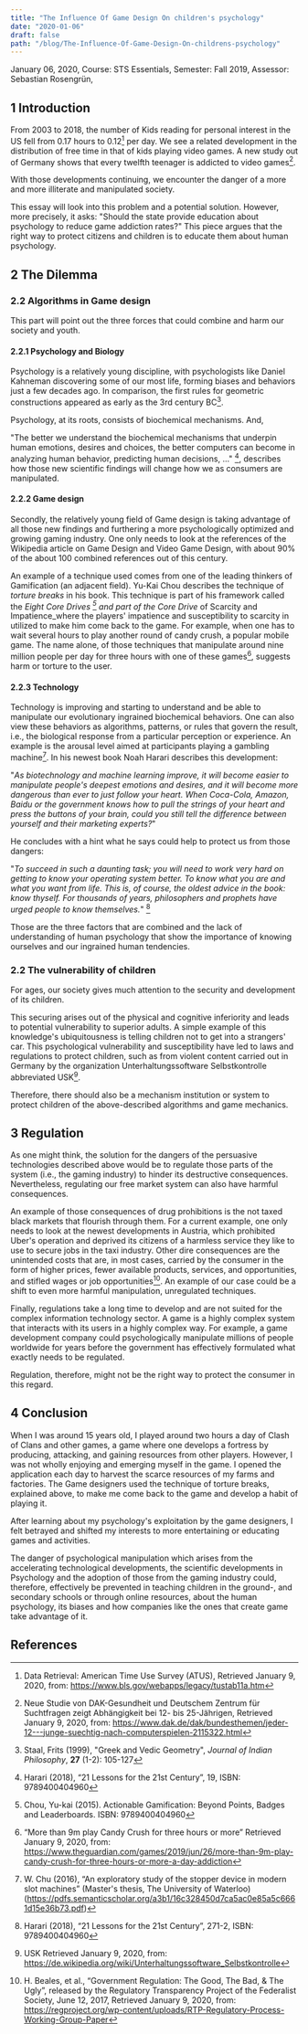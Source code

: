 ```yaml
---
title: "The Influence Of Game Design On children's psychology"
date: "2020-01-06"
draft: false
path: "/blog/The-Influence-Of-Game-Design-On-childrens-psychology"
---
```


January 06, 2020,
Course: STS Essentials,
Semester: Fall 2019,
Assessor: Sebastian Rosengrün,

## 1 Introduction

From 2003 to 2018, the number of Kids reading for personal interest in the US fell from 0.17 hours to 0.12[^1] per day. We see a related development in the distribution of free time in that of kids playing video games. A new study out of Germany shows that every twelfth teenager is addicted to video games[^2].

With those developments continuing, we encounter the danger of a more and more illiterate and manipulated society.

This essay will look into this problem and a potential solution. However, more precisely, it asks: "Should the state provide education about psychology to reduce game addiction rates?"
This piece argues that the right way to protect citizens and children is to educate them about human psychology.

## 2 The Dilemma

### 2.2 Algorithms in Game design

This part will point out the three forces that could combine and harm our society and youth.

#### 2.2.1 Psychology and Biology

Psychology is a relatively young discipline, with psychologists like Daniel Kahneman discovering some of our most life, forming biases and behaviors just a few decades ago. In comparison, the first rules for geometric constructions appeared as early as the 3rd century BC[^3].

Psychology, at its roots, consists of biochemical mechanisms. And,

"The better we understand the biochemical mechanisms that underpin human emotions, desires and choices, the better computers can become in analyzing human behavior, predicting human decisions, ..." [^4], describes how those new scientific findings will change how we as consumers are manipulated.

#### 2.2.2 Game design

Secondly, the relatively young field of Game design is taking advantage of all those new findings and furthering a more psychologically optimized and growing gaming industry. One only needs to look at the references of the Wikipedia article on Game Design and Video Game Design, with about 90% of the about 100 combined references out of this century.

An example of a technique used comes from one of the leading thinkers of Gamification (an adjacent field). Yu-Kai Chou describes the technique of _torture breaks_ in his book. This technique is part of his framework called the _Eight Core Drives [^5] and part of the Core Drive_ of Scarcity and Impatience_where the players' impatience and susceptibility to scarcity in utilized to make him come back to the game. For example, when one has to wait several hours to play another round of candy crush, a popular mobile game. The name alone, of those techniques that manipulate around nine million people per day for three hours with one of these games[^6], suggests harm or torture to the user.

#### 2.2.3 Technology

Technology is improving and starting to understand and be able to manipulate our evolutionary ingrained biochemical behaviors. One can also view these behaviors as algorithms, patterns, or rules that govern the result, i.e., the biological response from a particular perception or experience. An example is the arousal level aimed at participants playing a gambling machine[^7]. In his newest book Noah Harari describes this development:

"_As biotechnology and machine learning improve, it will become easier to manipulate people's deepest emotions and desires, and it will become more dangerous than ever to just follow your heart. When Coca-Cola, Amazon, Baidu or the government knows how to pull the strings of your heart and press the buttons of your brain, could you still tell the difference between yourself and their marketing experts?_"

He concludes with a hint what he says could help to protect us from those dangers:

"_To succeed in such a daunting task; you will need to work very hard on getting to know your operating system better. To know what you are and what you want from life. This is, of course, the oldest advice in the book: know thyself. For thousands of years, philosophers and prophets have urged people to know themselves._" [^8]

Those are the three factors that are combined and the lack of understanding of human psychology that show the importance of knowing ourselves and our ingrained human tendencies.

### 2.2 The vulnerability of children

For ages, our society gives much attention to the security and development of its children.

This securing arises out of the physical and cognitive inferiority and leads to potential vulnerability to superior adults. A simple example of this knowledge's ubiquitousness is telling children not to get into a strangers' car. This psychological vulnerability and susceptibility have led to laws and regulations to protect children, such as from violent content carried out in Germany by the organization Unterhaltungssoftware Selbstkontrolle abbreviated USK[^9].

Therefore, there should also be a mechanism institution or system to protect children of the above-described algorithms and game mechanics.

## 3 Regulation

As one might think, the solution for the dangers of the persuasive technologies described above would be to regulate those parts of the system (i.e., the gaming industry) to hinder its destructive consequences. Nevertheless, regulating our free market system can also have harmful consequences.

An example of those consequences of drug prohibitions is the not taxed black markets that flourish through them. For a current example, one only needs to look at the newest developments in Austria, which prohibited Uber's operation and deprived its citizens of a harmless service they like to use to secure jobs in the taxi industry. Other dire consequences are the unintended costs that are, in most cases, carried by the consumer in the form of higher prices, fewer available products, services, and opportunities, and stifled wages or job opportunities[^10]. An example of our case could be a shift to even more harmful manipulation, unregulated techniques.

Finally, regulations take a long time to develop and are not suited for the complex information technology sector. A game is a highly complex system that interacts with its users in a highly complex way. For example, a game development company could psychologically manipulate millions of people worldwide for years before the government has effectively formulated what exactly needs to be regulated.

Regulation, therefore, might not be the right way to protect the consumer in this regard.

## 4 Conclusion

When I was around 15 years old, I played around two hours a day of Clash of Clans and other games, a game where one develops a fortress by producing, attacking, and gaining resources from other players. However, I was not wholly enjoying and emerging myself in the game. I opened the application each day to harvest the scarce resources of my farms and factories. The Game designers used the technique of torture breaks, explained above, to make me come back to the game and develop a habit of playing it.

After learning about my psychology's exploitation by the game designers, I felt betrayed and shifted my interests to more entertaining or educating games and activities.

The danger of psychological manipulation which arises from the accelerating technological developments, the scientific developments in Psychology and the adoption of those from the gaming industry could, therefore, effectively be prevented in teaching children in the ground-, and secondary schools or through online resources, about the human psychology, its biases and how companies like the ones that create game take advantage of it.

<!-- Footnotes themselves at the bottom. -->

## References

[^1]: Data Retrieval: American Time Use Survey (ATUS), Retrieved January 9, 2020, from: https://www.bls.gov/webapps/legacy/tustab11a.htm
[^2]: Neue Studie von DAK-Gesundheit und Deutschem Zentrum für Suchtfragen zeigt Abhängigkeit bei 12- bis 25-Jährigen, Retrieved January 9, 2020, from: https://www.dak.de/dak/bundesthemen/jeder-12---junge-suechtig-nach-computerspielen-2115322.html
[^3]: Staal, Frits (1999), "Greek and Vedic Geometry", _Journal of Indian Philosophy_, **27** (1-2): 105-127
[^4]: Harari (2018), “21 Lessons for the 21st Century”, 19, ISBN: 9789400404960
[^5]: Chou, Yu-kai (2015). Actionable Gamification: Beyond Points, Badges and Leaderboards. ISBN: 9789400404960
[^6]: “More than 9m play Candy Crush for three hours or more” Retrieved January 9, 2020, from: https://www.theguardian.com/games/2019/jun/26/more-than-9m-play-candy-crush-for-three-hours-or-more-a-day-addiction
[^7]: W. Chu (2016), “An exploratory study of the stopper device in modern slot machines” (Master's thesis, The University of Waterloo) (https://pdfs.semanticscholar.org/a3b1/16c328450d7ca5ac0e85a5c6661d15e36b73.pdf)
[^8]: Harari (2018), “21 Lessons for the 21st Century”, 271-2, ISBN: 9789400404960
[^9]: USK Retrieved January 9, 2020, from: https://de.wikipedia.org/wiki/Unterhaltungssoftware_Selbstkontrolle
[^10]: H. Beales, et al., “Government Regulation: The Good, The Bad, & The Ugly”, released by the Regulatory Transparency Project of the Federalist Society, June 12, 2017, Retrieved January 9, 2020, from: https://regproject.org/wp-content/uploads/RTP-Regulatory-Process-Working-Group-Paper
